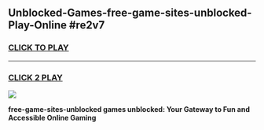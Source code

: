 
## Unblocked-Games-free-game-sites-unblocked-Play-Online #re2v7
<h3>
<a href="https://news.freeplayer.one?title=free-game-sites-unblocked&ref=3">CLICK TO PLAY</a></h3>
<hr>

<h3>
<a href="https://news.freeplayer.one?title=free-game-sites-unblocked&ref=3">CLICK 2 PLAY</a>
  
</h3>

<a href="https://news.freeplayer.one?title=free-game-sites-unblocked&ref=3"><img src="https://clearcache.store/games.png"></a>


**free-game-sites-unblocked games unblocked: Your Gateway to Fun and Accessible Online Gaming**
